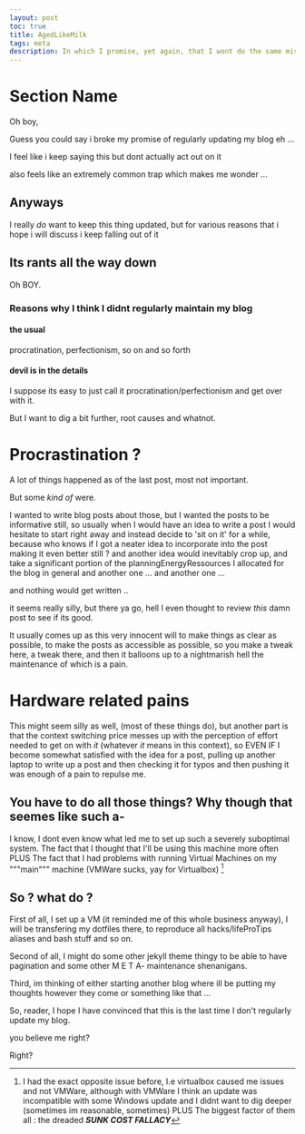 ```yaml
---
layout: post
toc: true
title: AgedLikeMilk
tags: meta
description: In which I promise, yet again, that I wont do the same mistake that I've always done while desperetely trying to convince the reader that this time, it actually is truly, honestly, genuinely the last time Except of course, that this time is _REALLY IS_ truly, genuinely, and honestly the last time.
---
```


# Section Name #

Oh boy,

Guess you could say i broke my promise of regularly updating my blog eh ...

I feel like i keep saying this but dont actually act out on it

also feels like an extremely common trap which makes me wonder ...

## Anyways ##

I really *do* want to keep this thing updated, but for various reasons that i hope i will discuss i keep falling out of it

## Its rants all the way down ##

Oh BOY.

### Reasons why I think I didnt regularly maintain my blog ###

#### the usual ####

procratination, perfectionism, so on and so forth

#### devil is in the details ####

I suppose its easy to just call it procratination/perfectionism and get over with it.

But I want to dig a bit further, root causes and whatnot.

# Procrastination ? #

A lot of things happened as of the last post, most not important.

But some _kind of_ were.

I wanted to write blog posts about those, but I wanted the posts to be informative still, so usually when I would have an idea to write a post I would hesitate to start right away and instead decide to 'sit on it' for a while, because who knows if I got a neater idea to incorporate into the post making it even better still ?
and another idea would inevitably crop up, and take a significant portion of the planningEnergyRessources I allocated for the blog in general
and another one ...
and another one ...

and nothing would get written ..

it seems really silly, but there ya go, hell I even thought to review _this_ damn post to see if its good.

It usually comes up as this very innocent will to make things as clear as possible, to make the posts as accessible as possible, so you make a tweak here, a tweak there, and then it balloons up to a nightmarish hell the maintenance of which is a pain.

# Hardware related pains #

This might seem silly as well, (most of these things do), but another part is that the context switching price messes up with the perception of effort needed to get on with _it_ (whatever _it_ means in this context), so EVEN IF I become somewhat satisfied with the idea for a post, pulling up another laptop to write up a post and then checking it for typos and then pushing it was enough of a pain to repulse me.

## You have to do all those things? Why though that seemes like such a- ##

I know, I dont even know what led me to set up such a severely suboptimal system.
The fact that I thought that I'll be using this machine more often
PLUS
The fact that I had problems with running Virtual Machines on my """main""" machine (VMWare sucks, yay for Virtualbox) [^vmNote]

[^vmNote]:I had the exact opposite issue before, I.e virtualbox caused me issues and not VMWare, although with VMWare I think an update was incompatible with some Windows update and I didnt want to dig deeper (sometimes im reasonable, sometimes)
PLUS
The biggest factor of them all : the dreaded <b><em>SUNK COST FALLACY</em></b>

## So ? what do ? ##

First of all, I set up a VM (it reminded me of this whole business anyway), I will be transfering my dotfiles there, to reproduce all <strikethrough>hacks/lifeProTips</strikethrough> aliases and bash stuff and so on.

Second of all, I might do some other jekyll theme thingy to be able to have pagination and some other M E T A- maintenance shenanigans.


Third, im thinking of either starting another blog where ill be putting my thoughts however they come or something like that ...


So, reader, I hope I have convinced that this is the last time I don't regularly update my blog.

you believe me right?

Right?
